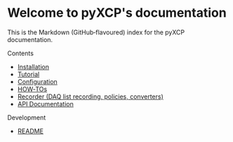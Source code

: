 # Welcome to pyXCP's documentation

This is the Markdown (GitHub‑flavoured) index for the pyXCP documentation.

Contents
- [Installation](installation.md)
- [Tutorial](tutorial.md)
- [Configuration](configuration.md)
- [HOW‑TOs](howto.md)
- [Recorder (DAQ list recording, policies, converters)](recorder.md)
- [API Documentation](modules.md)

Development
- [README](../README.md)
